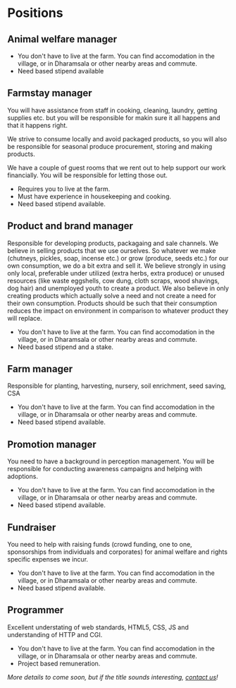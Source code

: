 <!--

Title: Positions

-->

Positions
=====
## Animal welfare manager

* You don't have to live at the farm. You can find accomodation in the village, or in Dharamsala or other nearby areas and commute. 
* Need based stipend available

## Farmstay manager

You will have assistance from staff in cooking, cleaning, laundry, getting supplies etc. but you will be responsible for makin sure it all happens and that it happens right.  

We strive to consume locally and avoid packaged products, so you will also be responsible for seasonal produce procurement, storing and making products.

We have a couple of guest rooms that we rent out to help support our work financially. You will be responsible for letting those out.

* Requires you to live at the farm.
* Must have experience in housekeeping and cooking.
* Need based stipend available. 

## Product and brand manager

Responsible for developing products, packagaing and sale channels. We believe in selling products that we use ourselves. So whatever we make (chutneys, pickles, soap, incense etc.) or grow (produce, seeds etc.) for our own consumption, we do a bit extra and sell it. We believe strongly in using only local, preferable under utilized  (extra herbs, extra produce) or unused resources (like waste eggshells, cow dung, cloth scraps, wood shavings, dog hair) and unemployed youth to create a product. We also believe in only creating products which actually solve a need and not create a need for their own consumption. Products should be such that their consumption reduces the impact on environment in comparison to whatever product they will replace.

* You don't have to live at the farm. You can find accomodation in the village, or in Dharamsala or other nearby areas and commute. 
* Need based stipend and a stake.

## Farm manager

Responsible for planting, harvesting, nursery, soil enrichment, seed saving, CSA

* You don't have to live at the farm. You can find accomodation in the village, or in Dharamsala or other nearby areas and commute. 
* Need based stipend available.

## Promotion manager

You need to have a background in perception management. You will be responsible for conducting awareness campaigns and helping with adoptions.

* You don't have to live at the farm. You can find accomodation in the village, or in Dharamsala or other nearby areas and commute. 
* Need based stipend available.


## Fundraiser

You need to help with raising funds (crowd funding, one to one, sponsorships from individuals and corporates) for animal welfare and rights specific expenses we incur.

* You don't have to live at the farm. You can find accomodation in the village, or in Dharamsala or other nearby areas and commute. 
* Need based stipend available.

## Programmer

Excellent understating of web standards, HTML5, CSS, JS and understanding of HTTP and CGI.

* You don't have to live at the farm. You can find accomodation in the village, or in Dharamsala or other nearby areas and commute. 
* Project based remuneration.


<i>More details to come soon, but if the title sounds interesting, [contact us](/?p=contact)!</i>
